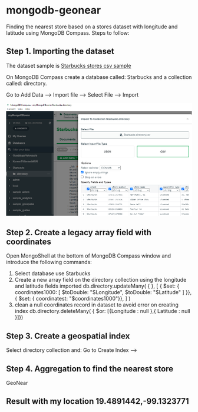 # mongodb-geonear
Finding the nearest store based on a stores dataset with longitude and latitude using MongoDB Compass.
Steps to follow:
## Step 1. Importing the dataset
The dataset sample is [Starbucks stores csv sample](https://github.com/beduExpert/A1-Introduccion-a-Bases-de-Datos-Santander2021/blob/experto/Sesion-08/Reto-01/datos/directory.csv)

On MongoDB Compass create a database called: Starbucks and a collection called: directory.

Go to Add Data --> Import file --> Select File --> Import

![Step 1](https://github.com/adavals/mongodb-geonear/blob/main/img/Step1.png)
## Step 2. Create a legacy array field with coordinates
Open MongoShell at the bottom of MongoDB Compass window and introduce the following commands:
1. Select database
use Starbucks
2. Create a new array field on the directory collection using the longitude and latitude fields imported
db.directory.updateMany(
   { },
   [
      { $set: { coordinates1000: [ $toDouble: "$Longitude", $toDouble: "$Latitude" ] }},
      { $set: { coordinatest: "$coordinates1000"}},
   ]
)
3. clean a null coordinates record in dataset to avoid error on creating index
db.directory.deleteMany( { $or: [{Longitude : null },{ Latitude : null }]})
## Step 3. Create a geospatial index
Select directory collection and:
Go to Create Index -->

## Step 4. Aggregation to find the nearest store
GeoNear


## Result with my location   19.4891442,-99.1323771

